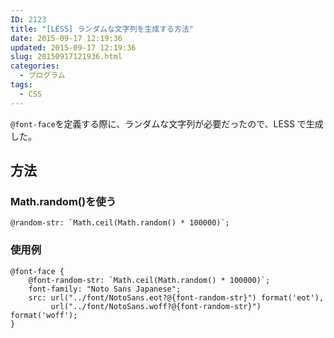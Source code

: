```yaml
---
ID: 2123
title: "[LESS] ランダムな文字列を生成する方法"
date: 2015-09-17 12:19:36
updated: 2015-09-17 12:19:36
slug: 20150917121936.html
categories:
  - プログラム
tags:
  - CSS
---
```


<code>@font-face</code>を定義する際に、ランダムな文字列が必要だったので、LESS で生成した。

<!--more-->
<h2>方法</h2>
<h3>Math.random()を使う</h3>
<pre class="less"><code>@random-str: `Math.ceil(Math.random() * 100000)`;</code></pre>

<h3>使用例</h3>
<pre class="less"><code>@font-face {
    @font-random-str: `Math.ceil(Math.random() * 100000)`;
    font-family: "Noto Sans Japanese";
    src: url("../font/NotoSans.eot?@{font-random-str}") format('eot'),
         url("../font/NotoSans.woff?@{font-random-str}") format('woff');
}</code></pre>
